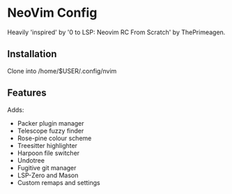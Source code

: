 # NeoVim Config 

Heavily 'inspired' by '0 to LSP: Neovim RC From Scratch' by ThePrimeagen.

## Installation

Clone into /home/$USER/.config/nvim

## Features

Adds:
- Packer plugin manager
- Telescope fuzzy finder
- Rose-pine colour scheme
- Treesitter highlighter
- Harpoon file switcher
- Undotree
- Fugitive git manager
- LSP-Zero and Mason
- Custom remaps and settings
